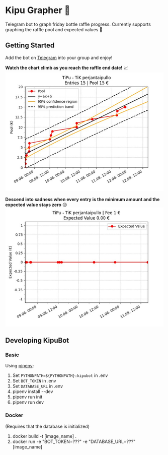 # Kipu Grapher 🍌

Telegram bot to graph friday bottle raffle progress. Currently supports graphing the raffle pool and expected values 📣

## Getting Started

Add the bot on [Telegram](https://t.me/NoPainNoGraphbot) into your group and enjoy!

**Watch the chart climb as you reach the raffle end date!** 📈
![Insane Stonks Graph](.images/stonkstipu.jpg)

**Descend into sadness when every entry is the minimum amount and the expected value stays zero** 😔
![Sad Excepted Value Graph](.images/expectedtipu.jpg)

## Developing KipuBot

### Basic

Using [pipenv](https://pipenv.pypa.io/en/latest/):

1. Set `PYTHONPATH=${PYTHONPATH}:kipubot` in .env
2. Set `BOT_TOKEN` in .env
3. Set `DATABASE_URL` in .env
4. pipenv install --dev
5. pipenv run init
6. pipenv run dev

### Docker

(Requires that the database is initialized)

1. docker build -t [image_name] .
2. docker run -e "BOT_TOKEN=???" -e "DATABASE_URL=???" [image_name]
